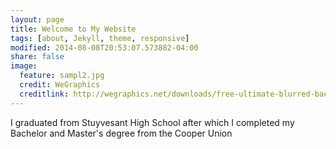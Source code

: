 ```yaml
---
layout: page
title: Welcome to My Website
tags: [about, Jekyll, theme, responsive]
modified: 2014-08-08T20:53:07.573882-04:00
share: false
image:
  feature: sampl2.jpg
  credit: WeGraphics
  creditlink: http://wegraphics.net/downloads/free-ultimate-blurred-background-pack/
---
```


I graduated from Stuyvesant High School after which I completed my Bachelor and Master's degree from the Cooper Union


